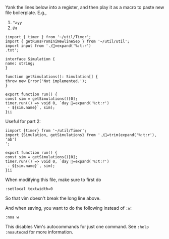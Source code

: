 Yank the lines below into a register, and then play it as a macro to paste new
file boilerplate. E.g.,

1. `"ayy`
2. `@a`

```
iimport { timer } from '~/util/Timer';import { getRunsFromIniNewlineSep } from '~/util/util';import input from './=expand('%:t:r').txt';interface Simulation {name: string;}function getSimulations(): Simulation[] {throw new Error('Not implemented.');}export function run() {const sim = getSimulations()[0];timer.run(() => void 0, `day =expand('%:t:r') - ${sim.name}`, sim);}ii
```

Useful for part 2:
```
iimport {timer} from '~/util/Timer';import {Simulation, getSimulations} from './=trim(expand('%:t:r'), 'ab')';export function run() {const sim = getSimulations()[0];timer.run(() => void 0, `day =expand('%:t:r') - ${sim.name}`, sim);}ii
```

When modifying this file, make sure to first do

```
:setlocal textwidth=0
```

So that vim doesn't break the long line above.

And when saving, you want to do the following instead of `:w`:

```
:noa w
```

This disables Vim's autocommands for just one command. See `:help :noautocmd`
for more information.
